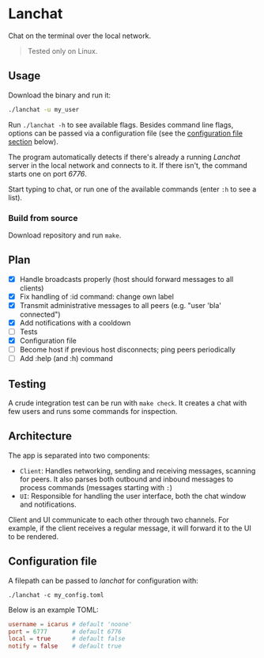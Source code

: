 # Lanchat

Chat on the terminal over the local network.

> Tested only on Linux.

## Usage

Download the binary and run it:

```sh
./lanchat -u my_user
```

Run `./lanchat -h` to see available flags. Besides command line flags, options can be passed via a configuration file (see the [configuration file section](#configuration-file) below).

The program automatically detects if there's already a running _Lanchat_ server in the local network and connects to it. If there isn't, the command starts one on port _6776_.

Start typing to chat, or run one of the available commands (enter `:h` to see a list).

### Build from source

Download repository and run `make`.

## Plan

- [x] Handle broadcasts properly (host should forward messages to all clients)
- [x] Fix handling of :id command: change own label
- [x] Transmit administrative messages to all peers (e.g. "user 'bla' connected")
- [x] Add notifications with a cooldown
- [ ] Tests
- [x] Configuration file
- [ ] Become host if previous host disconnects; ping peers periodically
- [ ] Add :help (and :h) command

## Testing

A crude integration test can be run with `make check`. It creates a chat with few users and runs some commands for inspection.

## Architecture

The app is separated into two components:
- `Client`: Handles networking, sending and receiving messages, scanning for peers. It also parses both outbound and inbound messages to process commands (messages starting with `:`)
- `UI`: Responsible for handling the user interface, both the chat window and notifications.

Client and UI communicate to each other through two channels. For example, if the client receives a regular message, it will forward it to the UI to be rendered.

## Configuration file

A filepath can be passed to _lanchat_ for configuration with:

```
./lanchat -c my_config.toml
```

Below is an example TOML:

```toml
username = icarus # default 'noone'
port = 6777       # default 6776
local = true      # default false
notify = false    # default true
```

